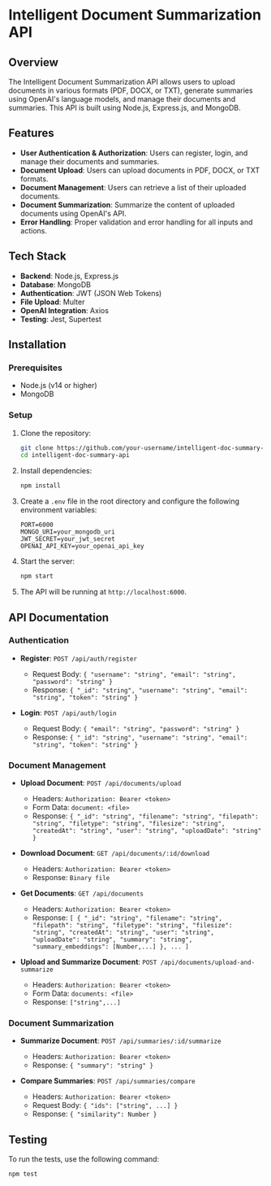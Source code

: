 # Intelligent Document Summarization API

## Overview

The Intelligent Document Summarization API allows users to upload documents in various formats (PDF, DOCX, or TXT), generate summaries using OpenAI's language models, and manage their documents and summaries. This API is built using Node.js, Express.js, and MongoDB.

## Features

- **User Authentication & Authorization**: Users can register, login, and manage their documents and summaries.
- **Document Upload**: Users can upload documents in PDF, DOCX, or TXT formats.
- **Document Management**: Users can retrieve a list of their uploaded documents.
- **Document Summarization**: Summarize the content of uploaded documents using OpenAI's API.
- **Error Handling**: Proper validation and error handling for all inputs and actions.

## Tech Stack

- **Backend**: Node.js, Express.js
- **Database**: MongoDB
- **Authentication**: JWT (JSON Web Tokens)
- **File Upload**: Multer
- **OpenAI Integration**: Axios
- **Testing**: Jest, Supertest

## Installation

### Prerequisites

- Node.js (v14 or higher)
- MongoDB

### Setup

1. Clone the repository:

    ```bash
    git clone https://github.com/your-username/intelligent-doc-summary-api.git
    cd intelligent-doc-summary-api
    ```

2. Install dependencies:

    ```bash
    npm install
    ```

3. Create a `.env` file in the root directory and configure the following environment variables:

    ```env
    PORT=6000
    MONGO_URI=your_mongodb_uri
    JWT_SECRET=your_jwt_secret
    OPENAI_API_KEY=your_openai_api_key
    ```

4. Start the server:

    ```bash
    npm start
    ```

5. The API will be running at `http://localhost:6000`.

## API Documentation

### Authentication

- **Register**: `POST /api/auth/register`
  - Request Body: `{ "username": "string", "email": "string", "password": "string" }`
  - Response: `{ "_id": "string", "username": "string", "email": "string", "token": "string" }`

- **Login**: `POST /api/auth/login`
  - Request Body: `{ "email": "string", "password": "string" }`
  - Response: `{ "_id": "string", "username": "string", "email": "string", "token": "string" }`

### Document Management

- **Upload Document**: `POST /api/documents/upload`
  - Headers: `Authorization: Bearer <token>`
  - Form Data: `document: <file>`
  - Response: `{ "_id": "string", "filename": "string", "filepath": "string", "filetype": "string", "filesize": "string", "createdAt": "string", "user": "string", "uploadDate": "string" }`

- **Download Document**: `GET /api/documents/:id/download`
  - Headers: `Authorization: Bearer <token>`
  - Response: `Binary file`

- **Get Documents**: `GET /api/documents`
  - Headers: `Authorization: Bearer <token>`
  - Response: `[ { "_id": "string", "filename": "string", "filepath": "string", "filetype": "string", "filesize": "string", "createdAt": "string", "user": "string", "uploadDate": "string", "summary": "string", "summary_embeddings": [Number,...] }, ... ]`

- **Upload and Summarize Document**: `POST /api/documents/upload-and-summarize`
  - Headers: `Authorization: Bearer <token>`
  - Form Data: `documents: <file>`
  - Response: `["string",...]`

### Document Summarization

- **Summarize Document**: `POST /api/summaries/:id/summarize`
  - Headers: `Authorization: Bearer <token>`
  - Response: `{ "summary": "string" }`

- **Compare Summaries**: `POST /api/summaries/compare`
  - Headers: `Authorization: Bearer <token>`
  - Request Body: `{ "ids": ["string", ...] }`
  - Response: `{ "similarity": Number }`

## Testing

To run the tests, use the following command:

```bash
npm test
```
